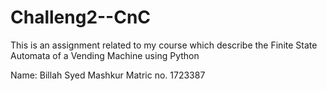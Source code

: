 # Challeng2--CnC
This is an assignment related to my course which describe the Finite State Automata of a Vending Machine using Python

Name: Billah Syed Mashkur
Matric no. 1723387


